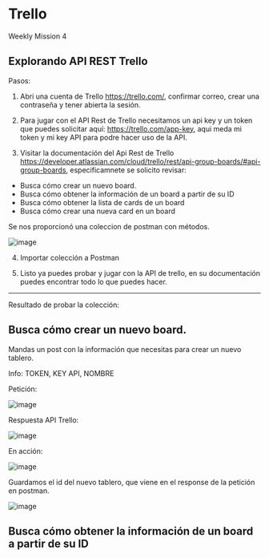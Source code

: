 # Trello
Weekly Mission 4

## Explorando API REST Trello

Pasos:

1. Abri una cuenta de Trello https://trello.com/, confirmar correo, crear una contraseña y tener abierta la sesión.

2. Para jugar con el API Rest de Trello necesitamos un api key y un token que puedes solicitar aquí: https://trello.com/app-key, aqui meda mi token y mi key API para podre hacer uso de la API.


3. Visitar la documentación del Api Rest de Trello https://developer.atlassian.com/cloud/trello/rest/api-group-boards/#api-group-boards, especificamnete se solicito revisar:

- Busca cómo crear un nuevo board.
- Busca cómo obtener la información de un board a partir de su ID
- Busca cómo obtener la lista de cards de un board
- Busca cómo crear una nueva card en un board

Se nos proporcionó una coleccion de postman con métodos.

![image](https://user-images.githubusercontent.com/99162884/167474766-5496d23d-8e32-43d9-b6fc-10cc6f94c352.png)


4. Importar colección a Postman

5. Listo ya puedes probar y jugar con la API de trello, en su documentación puedes encontrar todo lo que puedes hacer.

---

Resultado de probar la colección:


## Busca cómo crear un nuevo board.

Mandas un post con la información que necesitas para crear un nuevo tablero.

Info: TOKEN, KEY API, NOMBRE

Petición:

![image](https://user-images.githubusercontent.com/99162884/167475869-8ebd5660-56f7-456a-892f-7878327c7bd9.png)


Respuesta API Trello:

![image](https://user-images.githubusercontent.com/99162884/167475529-71f345ee-e44c-4c13-a48e-57a6cde12439.png)

En acción:

![image](https://user-images.githubusercontent.com/99162884/167475441-010224e6-4f24-4ae0-9cf7-bad31072567c.png)

Guardamos el id del nuevo tablero, que viene en el response de la petición en postman.

![image](https://user-images.githubusercontent.com/99162884/167475723-da2153c1-c206-4f9e-9482-4c165d513a13.png)




## Busca cómo obtener la información de un board a partir de su ID




